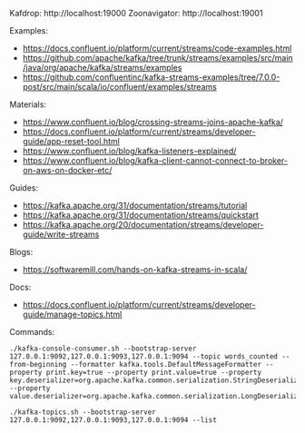 Kafdrop: http://localhost:19000
Zoonavigator: http://localhost:19001


Examples:
- https://docs.confluent.io/platform/current/streams/code-examples.html
- https://github.com/apache/kafka/tree/trunk/streams/examples/src/main/java/org/apache/kafka/streams/examples
- https://github.com/confluentinc/kafka-streams-examples/tree/7.0.0-post/src/main/scala/io/confluent/examples/streams

Materials:
- https://www.confluent.io/blog/crossing-streams-joins-apache-kafka/
- https://docs.confluent.io/platform/current/streams/developer-guide/app-reset-tool.html
- https://www.confluent.io/blog/kafka-listeners-explained/
- https://www.confluent.io/blog/kafka-client-cannot-connect-to-broker-on-aws-on-docker-etc/

Guides:
- https://kafka.apache.org/31/documentation/streams/tutorial
- https://kafka.apache.org/31/documentation/streams/quickstart
- https://kafka.apache.org/20/documentation/streams/developer-guide/write-streams

Blogs:
- https://softwaremill.com/hands-on-kafka-streams-in-scala/

Docs:
- https://docs.confluent.io/platform/current/streams/developer-guide/manage-topics.html

Commands:
    
    ./kafka-console-consumer.sh --bootstrap-server 127.0.0.1:9092,127.0.0.1:9093,127.0.0.1:9094 --topic words_counted --from-beginning --formatter kafka.tools.DefaultMessageFormatter --property print.key=true --property print.value=true --property key.deserializer=org.apache.kafka.common.serialization.StringDeserializer --property value.deserializer=org.apache.kafka.common.serialization.LongDeserializer

    ./kafka-topics.sh --bootstrap-server 127.0.0.1:9092,127.0.0.1:9093,127.0.0.1:9094 --list
